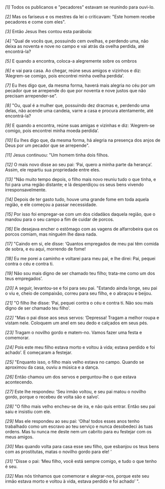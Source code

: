 *[1]* Todos os publicanos e "pecadores" estavam se reunindo para ouvi-lo.

*[2]* Mas os fariseus e os mestres da lei o criticavam: "Este homem recebe pecadores e come com eles".

*[3]* Então Jesus lhes contou esta parábola:

*[4]* "Qual de vocês que, possuindo cem ovelhas, e perdendo uma, não deixa as noventa e nove no campo e vai atrás da ovelha perdida, até encontrá-la?

*[5]* E quando a encontra, coloca-a alegremente sobre os ombros

*[6]* e vai para casa. Ao chegar, reúne seus amigos e vizinhos e diz: ‘Alegrem-se comigo, pois encontrei minha ovelha perdida’.

*[7]* Eu lhes digo que, da mesma forma, haverá mais alegria no céu por um pecador que se arrepende do que por noventa e nove justos que não precisam arrepender-se".

*[8]* "Ou, qual é a mulher que, possuindo dez dracmas e, perdendo uma delas, não acende uma candeia, varre a casa e procura atentamente, até encontrá-la?

*[9]* E quando a encontra, reúne suas amigas e vizinhas e diz: ‘Alegrem-se comigo, pois encontrei minha moeda perdida’.

*[10]* Eu lhes digo que, da mesma forma, há alegria na presença dos anjos de Deus por um pecador que se arrepende".

*[11]* Jesus continuou: "Um homem tinha dois filhos.

*[12]* O mais novo disse ao seu pai: ‘Pai, quero a minha parte da herança’. Assim, ele repartiu sua propriedade entre eles.

*[13]* "Não muito tempo depois, o filho mais novo reuniu tudo o que tinha, e foi para uma região distante; e lá desperdiçou os seus bens vivendo irresponsavelmente.

*[14]* Depois de ter gasto tudo, houve uma grande fome em toda aquela região, e ele começou a passar necessidade.

*[15]* Por isso foi empregar-se com um dos cidadãos daquela região, que o mandou para o seu campo a fim de cuidar de porcos.

*[16]* Ele desejava encher o estômago com as vagens de alfarrobeira que os porcos comiam, mas ninguém lhe dava nada.

*[17]* "Caindo em si, ele disse: ‘Quantos empregados de meu pai têm comida de sobra, e eu aqui, morrendo de fome!

*[18]* Eu me porei a caminho e voltarei para meu pai, e lhe direi: Pai, pequei contra o céu e contra ti.

*[19]* Não sou mais digno de ser chamado teu filho; trata-me como um dos teus empregados’.

*[20]* A seguir, levantou-se e foi para seu pai. "Estando ainda longe, seu pai o viu e, cheio de compaixão, correu para seu filho, e o abraçou e beijou.

*[21]* "O filho lhe disse: ‘Pai, pequei contra o céu e contra ti. Não sou mais digno de ser chamado teu filho’.

*[22]* "Mas o pai disse aos seus servos: ‘Depressa! Tragam a melhor roupa e vistam nele. Coloquem um anel em seu dedo e calçados em seus pés.

*[23]* Tragam o novilho gordo e matem-no. Vamos fazer uma festa e comemorar.

*[24]* Pois este meu filho estava morto e voltou à vida; estava perdido e foi achado’. E começaram a festejar.

*[25]* "Enquanto isso, o filho mais velho estava no campo. Quando se aproximou da casa, ouviu a música e a dança.

*[26]* Então chamou um dos servos e perguntou-lhe o que estava acontecendo.

*[27]* Este lhe respondeu: ‘Seu irmão voltou, e seu pai matou o novilho gordo, porque o recebeu de volta são e salvo’.

*[28]* "O filho mais velho encheu-se de ira, e não quis entrar. Então seu pai saiu e insistiu com ele.

*[29]* Mas ele respondeu ao seu pai: ‘Olha! todos esses anos tenho trabalhado como um escravo ao teu serviço e nunca desobedeci às tuas ordens. Mas tu nunca me deste nem um cabrito para eu festejar com os meus amigos.

*[30]* Mas quando volta para casa esse seu filho, que esbanjou os teus bens com as prostitutas, matas o novilho gordo para ele! ’

*[31]* "Disse o pai: ‘Meu filho, você está sempre comigo, e tudo o que tenho é seu.

*[32]* Mas nós tínhamos que comemorar e alegrar-nos, porque este seu irmão estava morto e voltou à vida, estava perdido e foi achado’ ".


